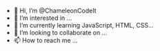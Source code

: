 - 👋 Hi, I’m @ChameleonCodeIt
- 👀 I’m interested in ...
- 🌱 I’m currently learning JavaScript, HTML, CSS...
- 💞️ I’m looking to collaborate on ...
- 📫 How to reach me ...

<!---
ChameleonCodeIt/ChameleonCodeIt is a ✨ special ✨ repository because its `README.md` (this file) appears on your GitHub profile.
You can click the Preview link to take a look at your changes.
--->
